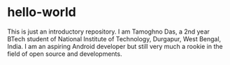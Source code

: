 # hello-world
This is just an introductory repository.
I am Tamoghno Das, a 2nd year BTech student of National Institute of Technology, Durgapur, West Bengal, India. I am an aspiring Android developer but still very much a rookie in the field of open source and developments.
